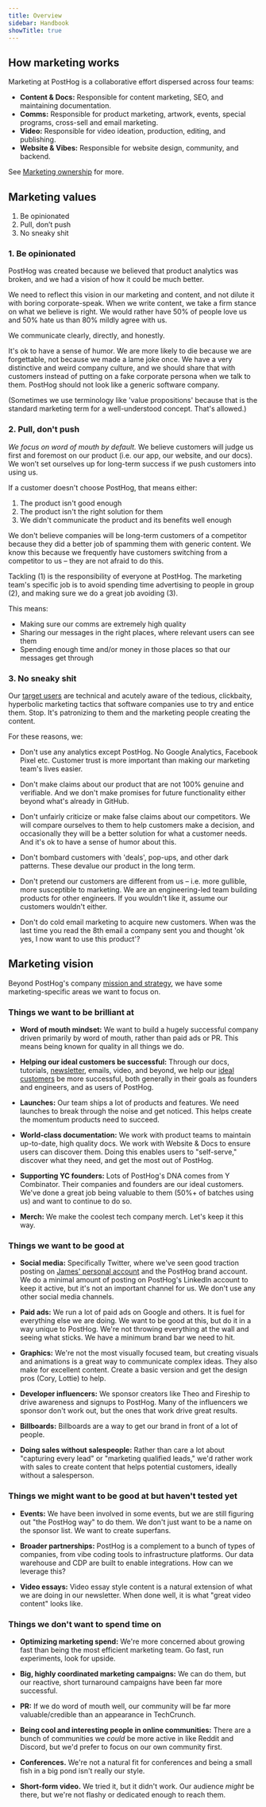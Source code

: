 ```yaml
---
title: Overview
sidebar: Handbook
showTitle: true
---
```


## How marketing works

Marketing at PostHog is a collaborative effort dispersed across four teams:

- **Content & Docs:** Responsible for content marketing, SEO, and maintaining documentation.
- **Comms:** Responsible for product marketing, artwork, events, special programs, cross-sell and email marketing.
- **Video:** Responsible for video ideation, production, editing, and publishing.
- **Website & Vibes:** Responsible for website design, community, and backend.

See [Marketing ownership](/handbook/growth/marketing/ownership) for more.

## Marketing values

1. Be opinionated
2. Pull, don’t push
3. No sneaky shit

### 1. Be opinionated

PostHog was created because we believed that product analytics was broken, and we had a vision of how it could be much better. 

We need to reflect this vision in our marketing and content, and not dilute it with boring corporate-speak. When we write content, we take a firm stance on what we believe is right. We would rather have 50% of people love us and 50% hate us than 80% mildly agree with us. 
 
We communicate clearly, directly, and honestly.
 
It's ok to have a sense of humor. We are more likely to die because we are forgettable, not because we made a lame joke once. We have a very distinctive and weird company culture, and we should share that with customers instead of putting on a fake corporate persona when we talk to them. PostHog should not look like a generic software company.
 
(Sometimes we use terminology like 'value propositions' because that is the standard marketing term for a well-understood concept. That's allowed.)

### 2. Pull, don't push

_We focus on word of mouth by default._ We believe customers will judge us first and foremost on our product (i.e. our app, our website, and our docs). We won’t set ourselves up for long-term success if we push customers into using us. 
 
If a customer doesn't choose PostHog, that means either:
 
1. The product isn't good enough
2. The product isn't the right solution for them
3. We didn't communicate the product and its benefits well enough
 
We don't believe companies will be long-term customers of a competitor because they did a better job of spamming them with generic content. We know this because we frequently have customers switching from a competitor to us – they are not afraid to do this.
 
Tackling (1) is the responsibility of everyone at PostHog. The marketing team's specific job is to avoid spending time advertising to people in group (2), and making sure we do a great job avoiding (3). 

This means:
 
- Making sure our comms are extremely high quality
- Sharing our messages in the right places, where relevant users can see them
- Spending enough time and/or money in those places so that our messages get through

### 3. No sneaky shit

Our [target users](/handbook/growth/marketing/customer-personas) are technical and acutely aware of the tedious, clickbaity, hyperbolic marketing tactics that software companies use to try and entice them. Stop. It's patronizing to them and the marketing people creating the content. 
 
For these reasons, we:
 
- Don't use any analytics except PostHog. No Google Analytics, Facebook Pixel etc. Customer trust is more important than making our marketing team's lives easier. 

- Don't make claims about our product that are not 100% genuine and verifiable. And we don't make promises for future functionality either beyond what's already in GitHub. 

- Don't unfairly criticize or make false claims about our competitors. We will compare ourselves to them to help customers make a decision, and occasionally they will be a better solution for what a customer needs. And it's ok to have a sense of humor about this. 
 
- Don't bombard customers with 'deals', pop-ups, and other dark patterns. These devalue our product in the long term.
 
- Don't pretend our customers are different from us – i.e. more gullible, more susceptible to marketing. We are an engineering-led team building products for other engineers. If you wouldn't like it, assume our customers wouldn't either. 

- Don't do cold email marketing to acquire new customers. When was the last time you read the 8th email a company sent you and thought 'ok yes, I now want to use this product'?

## Marketing vision

Beyond PostHog's company [mission and strategy](/handbook/why-does-posthog-exist), we have some marketing-specific areas we want to focus on.

### Things we want to be brilliant at
 
- **Word of mouth mindset:** We want to build a hugely successful company driven primarily by word of mouth, rather than paid ads or PR. This means being known for quality in all things we do.

- **Helping our ideal customers be successful:** Through our docs, tutorials, [newsletter](/handbook/content-and-docs/newsletter), emails, video, and beyond, we help our [ideal customers](/handbook/who-we-are-building-for) be more successful, both generally in their goals as founders and engineers, and as users of PostHog.

- **Launches:** Our team ships a lot of products and features. We need launches to break through the noise and get noticed. This helps create the momentum products need to succeed.

- **World-class documentation:** We work with product teams to maintain up-to-date, high quality docs. We work with Website & Docs to ensure users can discover them. Doing this enables users to "self-serve," discover what they need, and get the most out of PostHog.

- **Supporting YC founders:** Lots of PostHog's DNA comes from Y Combinator. Their companies and founders are our ideal customers. We've done a great job being valuable to them (50%+ of batches using us) and want to continue to do so.

- **Merch:** We make the coolest tech company merch. Let's keep it this way. 
 
### Things we want to be good at

- **Social media:** Specifically Twitter, where we've seen good traction posting on [James' personal account](https://x.com/james406) and the PostHog brand account. We do a minimal amount of posting on PostHog's LinkedIn account to keep it active, but it's not an important channel for us. We don't use any other social media channels. 

- **Paid ads:** We run a lot of paid ads on Google and others. It is fuel for everything else we are doing. We want to be good at this, but do it in a way unique to PostHog. We're not throwing everything at the wall and seeing what sticks. We have a minimum brand bar we need to hit.

- **Graphics:** We're not the most visually focused team, but creating visuals and animations is a great way to communicate complex ideas. They also make for excellent content. Create a basic version and get the design pros (Cory, Lottie) to help.

- **Developer influencers:** We sponsor creators like Theo and Fireship to drive awareness and signups to PostHog. Many of the influencers we sponsor don't work out, but the ones that work drive great results. 

- **Billboards:** Billboards are a way to get our brand in front of a lot of people.

- **Doing sales without salespeople:** Rather than care a lot about "capturing every lead" or "marketing qualified leads," we'd rather work with sales to create content that helps potential customers, ideally without a salesperson.

### Things we might want to be good at but haven't tested yet

- **Events:** We have been involved in some events, but we are still figuring out "the PostHog way" to do them. We don't just want to be a name on the sponsor list. We want to create superfans. 

- **Broader partnerships:** PostHog is a complement to a bunch of types of companies, from vibe coding tools to infrastructure platforms. Our data warehouse and CDP are built to enable integrations. How can we leverage this?

- **Video essays:** Video essay style content is a natural extension of what we are doing in our newsletter. When done well, it is what "great video content" looks like.
 
### Things we don't want to spend time on

- **Optimizing marketing spend:** We're more concerned about growing fast than being the most efficient marketing team. Go fast, run experiments, look for upside.

- **Big, highly coordinated marketing campaigns:** We can do them, but our reactive, short turnaround campaigns have been far more successful. 

- **PR:** If we do word of mouth well, our community will be far more valuable/credible than an appearance in TechCrunch.

- **Being cool and interesting people in online communities:** There are a bunch of communities we *could* be more active in like Reddit and Discord, but we'd prefer to focus on our own community first.

- **Conferences.** We're not a natural fit for conferences and being a small fish in a big pond isn't really our style. 

- **Short-form video.** We tried it, but it didn't work. Our audience *might* be there, but we're not flashy or dedicated enough to reach them.  